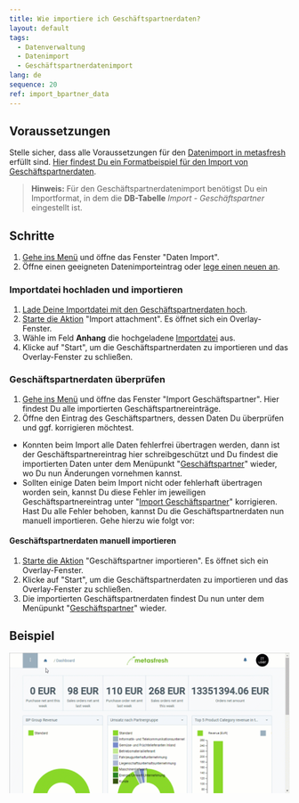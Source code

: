 ```yaml
---
title: Wie importiere ich Geschäftspartnerdaten?
layout: default
tags:
  - Datenverwaltung
  - Datenimport
  - Geschäftspartnerdatenimport
lang: de
sequence: 20
ref: import_bpartner_data
---
```


## Voraussetzungen
Stelle sicher, dass alle Voraussetzungen für den [Datenimport in metasfresh](Datenimport_nach_metasfresh) erfüllt sind. [Hier findest Du ein Formatbeispiel für den Import von Geschäftspartnerdaten](Importformat_Beispiel_GPartner).
 >**Hinweis:** Für den Geschäftspartnerdatenimport benötigst Du ein Importformat, in dem die **DB-Tabelle** *Import - Geschäftspartner* eingestellt ist.

## Schritte
1. [Gehe ins Menü](Menu) und öffne das Fenster "Daten Import".
1. Öffne einen geeigneten Datenimporteintrag oder [lege einen neuen an](Datenimporteintrag_anlegen).

### Importdatei hochladen und importieren
1. [Lade Deine Importdatei mit den Geschäftspartnerdaten hoch](Dateihandling).
1. [Starte die Aktion](AktionStarten) "Import attachment". Es öffnet sich ein Overlay-Fenster.
1. Wähle im Feld **Anhang** die hochgeladene [Importdatei](Importdatei_nuetzliche_Hinweise) aus.
1. Klicke auf "Start", um die Geschäftspartnerdaten zu importieren und das Overlay-Fenster zu schließen.

### Geschäftspartnerdaten überprüfen
1. [Gehe ins Menü](Menu) und öffne das Fenster "Import Geschäftspartner". Hier findest Du alle importierten Geschäftspartnereinträge.
1. Öffne den Eintrag des Geschäftspartners, dessen Daten Du überprüfen und ggf. korrigieren möchtest.
 - Konnten beim Import alle Daten fehlerfrei übertragen werden, dann ist der Geschäftspartnereintrag hier schreibgeschützt und Du findest die importierten Daten unter dem Menüpunkt "[Geschäftspartner](Menu)" wieder, wo Du nun Änderungen vornehmen kannst.
 - Sollten einige Daten beim Import nicht oder fehlerhaft übertragen worden sein, kannst Du diese Fehler im jeweiligen Geschäftspartnereintrag unter "[Import Geschäftspartner](Menu)" korrigieren. Hast Du alle Fehler behoben, kannst Du die Geschäftspartnerdaten nun manuell importieren. Gehe hierzu wie folgt vor:

#### Geschäftspartnerdaten manuell importieren
1. [Starte die Aktion](AktionStarten) "Geschäftspartner importieren". Es öffnet sich ein Overlay-Fenster.
1. Klicke auf "Start", um die Geschäftspartnerdaten zu importieren und das Overlay-Fenster zu schließen.
1. Die importierten Geschäftspartnerdaten findest Du nun unter dem Menüpunkt "[Geschäftspartner](Menu)" wieder.

## Beispiel
![](assets/GPartnerdaten_importieren.gif)
